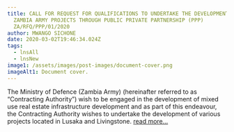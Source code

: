 ```yaml
---
title: CALL FOR REQUEST FOR QUALIFICATIONS TO UNDERTAKE THE DEVELOPMENT OF
  ZAMBIA ARMY PROJECTS THROUGH PUBLIC PRIVATE PARTNERSHIP (PPP)
  ZA/RFQ/PPP/01/2020
author: MWANGO SICHONE
date: 2020-03-02T19:46:34.024Z
tags:
  - lnsAll
  - lnsNew
image1: /assets/images/post-images/document-cover.png
imageAlt1: Document cover.
---
```


<!--StartFragment-->

The Ministry of Defence (Zambia Army) (hereinafter referred to as “Contracting Authority”) wish to be engaged in the development of mixed use real estate infrastructure development and as part of this endeavour, the Contracting Authority wishes to undertake the development of various projects located in Lusaka and Livingstone. [read more...](/assets/documents/ZAMBIA-ARMY-LOT-PPP-PROJECTS-ADVERT-002.docx)

<!--EndFragment-->
